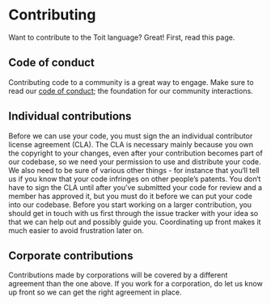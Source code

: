 # Contributing

Want to contribute to the Toit language? Great! First, read this page.

## Code of conduct

Contributing code to a community is a great way to engage. Make sure to read our
[code of conduct](CODE_OF_CONDUCT.md); the foundation for our community interactions.

## Individual contributions

Before we can use your code, you must sign the an individual contributor license agreement (CLA). The CLA is
necessary mainly because you own the copyright to your changes, even after your contribution becomes part of
our codebase, so we need your permission to use and distribute your code. We also need to be sure of various
other things - for instance that you‘ll tell us if you know that your code infringes on other people’s
patents. You don‘t have to sign the CLA until after you’ve submitted your code for review and a member has
approved it, but you must do it before we can put your code into our codebase. Before you start working on a
larger contribution, you should get in touch with us first through the issue tracker with your idea so that
we can help out and possibly guide you. Coordinating up front makes it much easier to avoid frustration later
on.

## Corporate contributions

Contributions made by corporations will be covered by a different agreement than the one above. If you work
for a corporation, do let us know up front so we can get the right agreement in place.
